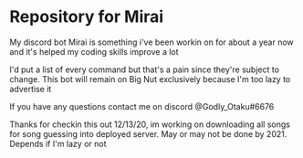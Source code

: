 # Repository for Mirai
My discord bot Mirai is something i've been workin on for about a year now and it's helped my coding skills improve a lot

I'd put a list of every command but that's a pain since they're subject to change. This bot will remain on Big Nut exclusively because 
I'm too lazy to advertise it

If you have any questions contact me on discord @Godly_Otaku#6676

Thanks for checkin this out
 12/13/20, im working on downloading all songs for song guessing into deployed server. May or may not be done by 2021. Depends if I'm lazy or not
